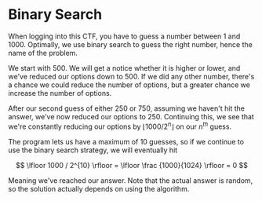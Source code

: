 # Binary Search

When logging into this CTF, you have to guess a number between $1$ and $1000$. Optimally, we use binary search to guess the right number, hence the name of the problem.

We start with $500$. We will get a notice whether it is higher or lower, and we've reduced our options down to $500$. If we did any other number, there's a chance we could reduce the number of options, but a greater chance we increase the number of options. 

After our second guess of either $250$ or $750$, assuming we haven't hit the answer, we've now reduced our options to $250$. Continuing this, we see that we're constantly reducing our options by $\lfloor 1000 / 2^n \rfloor$ on our $n^{th}$ guess.

The program lets us have a maximum of $10$ guesses, so if we continue to use the binary search strategy, we will eventually hit 

$$
\lfloor 1000 / 2^{10} \rfloor = \lfloor \frac {1000}{1024} \rfloor = 0
$$

Meaning we've reached our answer. Note that the actual answer is random, so the solution actually depends on using the algorithm.